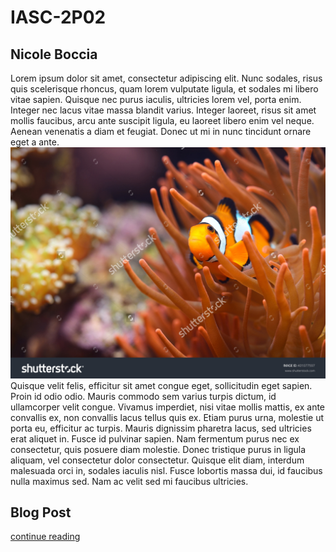  # IASC-2P02
## Nicole Boccia
Lorem ipsum dolor sit amet, consectetur adipiscing elit. Nunc sodales, risus quis scelerisque rhoncus, quam lorem vulputate ligula, et sodales mi libero vitae sapien. Quisque nec purus iaculis, ultricies lorem vel, porta enim. Integer nec lacus vitae massa blandit varius. Integer laoreet, risus sit amet mollis faucibus, arcu ante suscipit ligula, eu laoreet libero enim vel neque. Aenean venenatis a diam et feugiat. Donec ut mi in nunc tincidunt ornare eget a ante. 
![](images/IASC-2P02.jpg)
Quisque velit felis, efficitur sit amet congue eget, sollicitudin eget sapien. Proin id odio odio. Mauris commodo sem varius turpis dictum, id ullamcorper velit congue. Vivamus imperdiet, nisi vitae mollis mattis, ex ante convallis ex, non convallis lacus tellus quis ex. Etiam purus urna, molestie ut porta eu, efficitur ac turpis. Mauris dignissim pharetra lacus, sed ultricies erat aliquet in. Fusce id pulvinar sapien. Nam fermentum purus nec ex consectetur, quis posuere diam molestie. Donec tristique purus in ligula aliquam, vel consectetur dolor consectetur. Quisque elit diam, interdum malesuada orci in, sodales iaculis nisl. Fusce lobortis massa dui, id faucibus nulla maximus sed. Nam ac velit sed mi faucibus ultricies. 
## Blog Post
[continue reading](blog)
